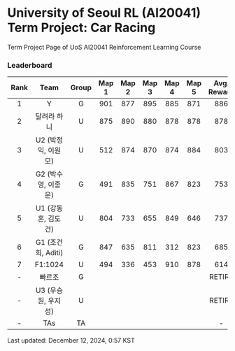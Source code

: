 # University of Seoul RL (AI20041) Term Project: Car Racing

Term Project Page of UoS AI20041 Reinforcement Learning Course
 
### Leaderboard

| Rank  |         Team         | Group | Map 1 | Map 2 | Map 3 | Map 4 | Map 5 | Avg. Reward |
| :---: | :------------------: | :---: | :---: | :---: | :---: | :---: | :---: | :---------: |
|   1   |          Y           |   G   |  901  |  877  |  895  |  885  |  871  |     886     |
|   2   |     달려라 하니      |   U   |  875  |  890  |  880  |  878  |  878  |     878     |
|   3   | U2 (박정익, 이원모)  |   U   |  512  |  874  |  870  |  874  |  884  |     803     |
|   4   | G2  (박수영, 이종운) |   G   |  491  |  835  |  751  |  867  |  823  |     753     |
|   5   | U1 (강동훈, 김도건)  |   U   |  804  |  733  |  655  |  849  |  646  |     737     |
|   6   |  G1 (조건희, Aditi)  |   G   |  847  |  635  |  811  |  312  |  823  |     685     |
|   7   |       F1:1024        |   U   |  494  |  336  |  453  |  910  |  878  |     614     |
|   -   |        빠르조        |   G   |       |       |       |       |       |   RETIRE    |
|   -   | U3 (우승원, 우지성)  |   U   |       |       |       |       |       |   RETIRE    |
|   -   |         TAs          |  TA   |       |       |       |       |       |      -      |


Last updated: December 12, 2024, 0:57 KST

